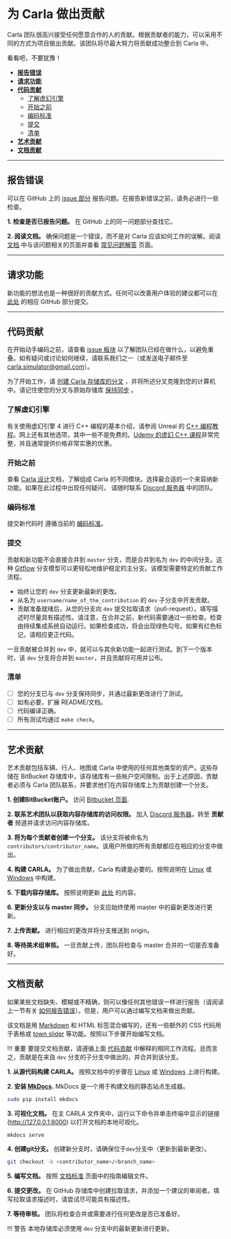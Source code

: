 # 为 Carla 做出贡献

Carla 团队很高兴接受任何愿意合作的人的贡献。根据贡献者的能力，可以采用不同的方式为项目做出贡献。该团队将尽最大努力将贡献成功整合到 Carla 中。

看看吧，不要犹豫！

*   [__报告错误__](#report-bugs)  
*   [__请求功能__](#request-features)  
*   [__代码贡献__](#code-contributions)  
	*   [了解虚幻引擎](#learn-about-unreal-engine)  
	*   [开始之前](#before-getting-started)  
	*   [编码标准](#coding-standard)  
	*   [提交](#submission)  
	*   [清单](#checklist)  
*   [__艺术贡献__](#art-contributions)  
*   [__文档贡献__](#docs-contributions)  

---
## 报告错误

可以在 GitHub 上的 [issue 部分][issueslink] 报告问题。在报告新错误之前，请务必进行一些检查。

__1. 检查是否已报告问题。__ 在 GitHub 上的同一问题部分查找它。

__2. 阅读文档。__ 确保问题是一个错误，而不是对 Carla 应该如何工作的误解。阅读 [文档][docslink] 中与该问题相关的页面并查看 [常见问题解答][faqlink] 页面。

[issueslink]: https://github.com/carla-simulator/carla/issues
[docslink]: http://carla.readthedocs.io
[faqlink]: build_faq.md

---
## 请求功能

新功能的想法也是一种很好的贡献方式。任何可以改善用户体验的建议都可以在 [此处][frlink] 的相应 GitHub 部分提交。

[frlink]: https://github.com/carla-simulator/carla/issues?q=is%3Aissue+is%3Aopen+label%3A%22feature+request%22+sort%3Acomments-desc

---
## 代码贡献

在开始动手编码之前，请查看 [issue 板块][issueboard] 以了解团队已经在做什么，以避免重叠。如有疑问或讨论如何继续，请联系我们之一（或发送电子邮件至 <carla.simulator@gmail.com>）。


为了开始工作，请 [创建 Carla 存储库的分叉](https://docs.github.com/en/enterprise/2.13/user/articles/fork-a-repo) ，并将所述分叉克隆到您的计算机中。请记住使您的分叉与原始存储库 [保持同步](https://docs.github.com/en/enterprise/2.13/user/articles/syncing-a-fork) 。

[issueboard]: https://github.com/carla-simulator/carla/issues

### 了解虚幻引擎

有关使用虚幻引擎 4 进行 C++ 编程的基本介绍，请参阅 Unreal 的 [C++ 编程教程][ue4tutorials]。网上还有其他选项，其中一些不是免费的。[Udemy 的虚幻 C++ 课程][ue4course]非常完整，并且通常提供价格非常实惠的优惠。

[ue4tutorials]: https://docs.unrealengine.com/latest/INT/Programming/Tutorials/
[ue4course]: https://www.udemy.com/unrealcourse/

### 开始之前

查看 [Carla 设计](index.md)<!-- @todo -->文档，了解组成 Carla 的不同模块。选择最合适的一个来容纳新功能。如果在此过程中出现任何疑问， 请随时联系 [Discord 服务器](https://discord.com/invite/8kqACuC) 中的团队。

### 编码标准

提交新代码时 遵循当前的  [编码标准](cont_coding_standard.md)。

### 提交

贡献和新功能不会直接合并到 `master` 分支，而是合并到名为 `dev` 的中间分支。这种 [Gitflow](https://nvie.com/posts/a-successful-git-branching-model/) 分支模型可以更轻松地维护稳定的主分支。该模型需要特定的贡献工作流程。

*   始终让您的 `dev` 分支更新最新的更改。
*   从名为 `username/name_of_the_contribution` 的 `dev` 子分支中开发贡献。
*   贡献准备就绪后，从您的分支向 `dev` 提交拉取请求（pull-request）。填写描述时尽量具有描述性。请注意，在合并之前，新代码需要通过一些检查。检查由持续集成系统自动运行。如果检查成功，将会出现绿色勾号。如果有红色标记，请相应更正代码。

一旦贡献被合并到 `dev` 中，就可以与其余新功能一起进行测试。到下一个版本时，该 `dev` 分支将合并到 `master`，并且贡献将可用并公布。

### 清单  

*   [ ] 您的分支已与 `dev` 分支保持同步，并通过最新更改进行了测试。
*   [ ] 如有必要，扩展 README/文档。
*   [ ] 代码编译正确。
*   [ ] 所有测试均通过 `make check`。

---
## 艺术贡献

艺术贡献包括车辆、行人、地图或 Carla 中使用的任何其他类型的资产。这些存储在 BitBucket 存储库中，该存储库有一些帐户空间限制。出于上述原因，贡献者必须与 Carla 团队联系，并要求他们在内容存储库上为贡献创建一个分支。

__1. 创建BitBucket账户。__ 访问 [Bitbucket 页面](https://bitbucket.org).  

__2. 联系艺术团队以获取内容存储库的访问权限。__ 加入 [Discord 服务器](https://discord.com/invite/8kqACuC)。转至 __贡献者__ 频道并请求访问内容存储库。 

__3. 将为每个贡献者创建一个分支。__ 该分支将被命名为 `contributors/contributor_name`。该用户所做的所有贡献都应在相应的分支中做出。

__4. 构建 CARLA。__ 为了做出贡献，Carla 构建是必要的。按照说明在 [Linux](https://carla.readthedocs.io/en/latest/build_linux/) 或 [Windows](https://carla.readthedocs.io/en/latest/build_windows/) 中构建。

__5. 下载内容存储库。__ 按照说明更新 [此处](https://carla.readthedocs.io/en/latest/build_update/#get-development-assets) 的内容。

__6. 更新分支以与 master 同步。__ 分支应始终使用 master 中的最新更改进行更新。

__7. 上传贡献。__ 进行相应的更改并将分支推送到 origin。  

__8. 等待美术组审核。__ 一旦贡献上传，团队将检查与 master 合并的一切是否准备好。


---
## 文档贡献

如果某些文档缺失、模糊或不精确，则可以像任何其他错误一样进行报告（请阅读上一节有关 [如何报告错误](#report-bugs)）。但是，用户可以通过编写文档来做出贡献。


该文档是用 [Markdown](https://www.markdownguide.org/) 和 HTML 标签混合编写的，还有一些额外的 CSS 代码用于表格或 [town slider](https://carla.readthedocs.io/en/latest/core_map/#carla-maps) 等功能。按照以下步骤开始编写文档。

!!! 重要
    要提交文档贡献，请遵循上面 [代码贡献](#submission) 中解释的相同工作流程。总而言之，贡献是在来自 `dev` 分支的子分支中做出的，并合并到该分支。

__1. 从源代码构建 CARLA。__ 按照文档中的步骤在 [Linux](build_linux.md) 或 [Windows](build_windows.md) 上进行构建。


__2. 安装 [MkDocs](http://www.mkdocs.org/).__ MkDocs 是一个用于构建文档的静态站点生成器。

```sh
sudo pip install mkdocs
```

__3. 可视化文档。__ 在主 CARLA 文件夹中，运行以下命令并单击终端中显示的链接 (http://127.0.0.1:8000) 以打开文档的本地可视化。

```sh
mkdocs serve
```
__4. 创建git分支。__ 创建新分支时，请确保位于`dev`分支中（更新到最新更改）。

```sh
git checkout -b <contributor_name>/<branch_name>
```

__5. 编写文档。__ 按照 [文档标准](cont_doc_standard.md) 页面中的指南编辑文件。

__6. 提交更改。__ 在 GitHub 存储库中创建拉取请求，并添加一个建议的审阅者。填写拉取请求描述时，请尝试尽可能具有描述性。

__7. 等待审核。__ 团队将检查合并或需要进行任何更改是否已准备好。

!!! 警告
    本地存储库必须使用 `dev` 分支中的最新更新进行更新。